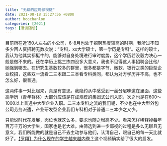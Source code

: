 ```yaml
---
title: "无聊的应聘鄙视链"
date: 2021-08-18 15:27:56 +0800
author: hoochanlon
categories: [2021]
tags: [漫谈随想]
---
```


目前所在近150人左右的小公司，6-8月也处于招聘热度较高的时期，我听过不知多少回人资招聘无数次说：“专科，xx大学硕士，第一学历是专科”。这样的硕士，我认为他其实都挺牛的，能够对自身处境进行审时度势，这个学历若没毅力决心一般是做不来的。还在学历上挑三拣四没多大意义，我也不见得这人事招聘会比他/她强到哪去。在研究生基数较多的群里，很多都是字节、微软、银行之类的巨型企业校招，这些双一流看二三本跟二三本看专科类同，都认为对方学历并不高，也不怎么好，很普通。

这两件事一对比起来，真是有意思。我隐约从中感受到一丝分层味道在里面，这些高学历（青年群体）大部分应该是在成规模的集团式公司入职，次之也是在600～1000以上普通中大型企业入职。二三本专科之流的我们呢，不少也在中大型外包公司劳务派遣，产业研发型企业我们专科相对于普通二三本少之又少。 <!-- more -->

只能说时代在发展，岗位也就这么多，要求也随之增高不少。看来怎样稀释掉每年百万千万的大学生，国家也是老大难。由筛选到进一步鄙视的过程是多么无聊且无意义，我们所能做的就是自己不去主动参与他们，认清自己，跟自己的每一天比就好了。[【罗翔】为什么现在的学生越来越内卷？](https://www.bilibili.com/video/BV16q4y1E7wR)这个视频确实给了很大的启发。
